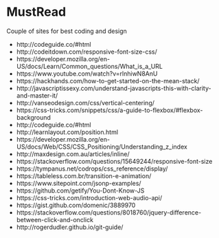 # MustRead
Couple of sites for best coding and design

<ul>
	<li>http://codeguide.co/#html</li>
	<li>http://codeitdown.com/responsive-font-size-css/</li>
	<li>https://developer.mozilla.org/en-US/docs/Learn/Common_questions/What_is_a_URL</li>
	<li>https://www.youtube.com/watch?v=rlnhiwN8AnU</li>
	<li>https://hackhands.com/how-to-get-started-on-the-mean-stack/</li>
	<li>http://javascriptissexy.com/understand-javascripts-this-with-clarity-and-master-it/</li>
	<li>http://vanseodesign.com/css/vertical-centering/</li>
	<li>https://css-tricks.com/snippets/css/a-guide-to-flexbox/#flexbox-background</li>
	<li>http://codeguide.co/#html</li>
	<li>http://learnlayout.com/position.html</li>
	<li>https://developer.mozilla.org/en-US/docs/Web/CSS/CSS_Positioning/Understanding_z_index</li>
	<li>http://maxdesign.com.au/articles/inline/</li>
	<li>https://stackoverflow.com/questions/15649244/responsive-font-size</li>
	<li>https://tympanus.net/codrops/css_reference/display/</li>
	<li>https://tableless.com.br/transition-e-animation/</li>
	<li>https://www.sitepoint.com/jsonp-examples/</li>
	<li>https://github.com/getify/You-Dont-Know-JS</li>
	<li>https://css-tricks.com/introduction-web-audio-api/</li>
	<li>https://gist.github.com/domenic/3889970</li>
	<li>https://stackoverflow.com/questions/8018760/jquery-difference-between-click-and-onclick</li>
	<li>http://rogerdudler.github.io/git-guide/</li>
</ul>
